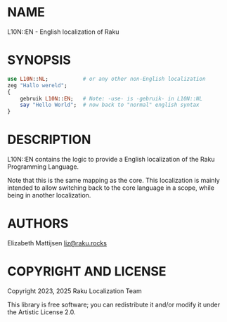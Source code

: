 NAME
====

L10N::EN - English localization of Raku

SYNOPSIS
========

```raku
use L10N::NL;           # or any other non-English localization
zeg "Hallo wereld";
{
    gebruik L10N::EN;   # Note: -use- is -gebruik- in L10N::NL
    say "Hello World";  # now back to "normal" english syntax
}
```

DESCRIPTION
===========

L10N::EN contains the logic to provide a English localization of the Raku Programming Language.

Note that this is the same mapping as the core. This localization is mainly intended to allow switching back to the core language in a scope, while being in another localization.

AUTHORS
=======

Elizabeth Mattijsen <liz@raku.rocks>

COPYRIGHT AND LICENSE
=====================

Copyright 2023, 2025 Raku Localization Team

This library is free software; you can redistribute it and/or modify it under the Artistic License 2.0.

